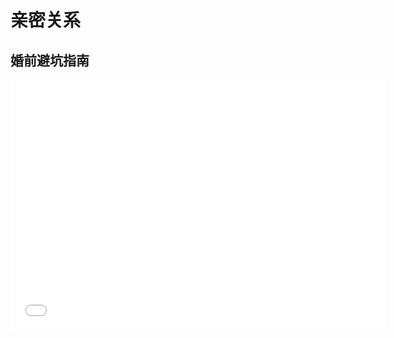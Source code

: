 # 亲密关系

## 婚前避坑指南

<div style="width: 600px; height: 400px;">
    <iframe src="//player.bilibili.com/player.html?aid=708255828&bvid=BV1wQ4y1E7SW&cid=1395326689&p=1&autoplay=0" style="width: 100%; height: 100%;" scrolling="no" border="0" frameborder="no" framespacing="0" allowfullscreen="true"></iframe>
</div>
